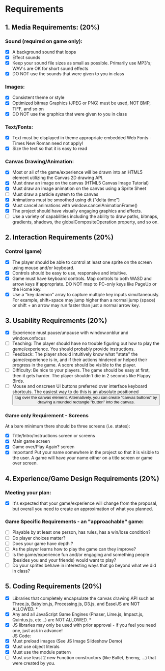 # Requirements  

## 1. Media Requirements: (20%)  
### Sound (required on game only):
- [x] A background sound that loops  
- [x] Effect sounds  
- [x] Keep your sound file sizes as small as possible. Primarily use MP3's; WAV's are OK for short sound effects  
- [x] DO NOT use the sounds that were given to you in class  
### Images:  
- [x] Consistent theme or style  
- [x] Optimized bitmap Graphics (JPEG or PNG) must be used, NOT BMP, TIFF, and so on  
- [x] DO NOT use the graphics that were given to you in class  
### Text/Fonts:  
- [x] Text must be displayed in theme appropriate embedded Web Fonts - Times New Roman need not apply!  
- [x] Size the text so that it is easy to read  
### Canvas Drawing/Animation:
- [x] Most or all of the game/experience will be drawn into an HTML5 <canvas> element utilizing the Canvas 2D drawing API.  
- [x] Must draw an image on the canvas (HTML5 Canvas Image Tutorial)  
- [x] Must draw an image animation on the canvas using a Sprite Sheet  
- [ ] Must draw a particle system to the canvas  
- [x] Animations must be smoothed using dt ("delta time")  
- [x] Must cancel animations with window.cancelAnimationFrame()  
- [x] The project should have visually engaging graphics and effects.  
- [ ] Use a variety of <canvas> capabilities including the ability to draw paths, bitmaps, gradients, shadows, the globalCompositeOperation property, and so on.  

## 2. Interaction Requirements (20%)  
### Control (game)  
- [x] The player should be able to control at least one sprite on the screen using mouse and/or keyboard.  
- [x] Controls should be easy to use, responsive and intuitive.  
- [x] Game must have keyboard controls. Map controls to both WASD and arrow keys if appropriate. DO NOT map to PC-only keys like PageUp or the Home key.  
- [x] Use a "key daemon" array to capture multiple key inputs simultaneously. For example, shift+space may jump higher than a normal jump (space) or shift + an arrow may run faster than just a normal arrow key.  

## 3. Usability Requirements (20%)  
- [x] Experience must pause/unpause with window.onblur and window.onfocus  
- [ ] Teaching: The player should have no trouble figuring out how to play the game/experience. You should probably provide instructions.  
- [ ] Feedback: The player should intuitively know what "state" the game/experience is in, and if their actions hindered or helped their progress in the game. A score should be visible to the player.  
- [ ] Difficulty: Be nice to your players. The game should be easy at first, then it gets harder. The player shouldn't die in 2 seconds like Flappy Birds.  
- [ ] Mouse and onscreen UI buttons preferred over interface keyboard shortcuts. The easiest way to do this is an absolute positioned <button> tag over the canvas element. Alternatively, you can create "canvas buttons" by drawing a rounded rectangle "button" into the canvas.  
### Game only Requirement - Screens  
At a bare minimum there should be three screens (i.e. states):  
- [x] Title/Intro/Instructions screen or screens  
- [x] Main game screen  
- [x] Game over/Play Again? screen  
- [x] Important! Put your name somewhere in the project so that it is visible to the user. A game will have your name either on a title screen or game over screen.  

## 4. Experience/Game Design Requirements (20%)  
### Meeting your plan:  
- [x] It's expected that your game/experience will change from the proposal, but overall you need to create an approximation of what you planned.  
### Game Specific Requirements - an "approachable" game:  
- [ ] Playable by at least one person, has rules, has a win/lose condition?  
- [ ] Do player choices matter?  
- [ ] Does your game have depth ?  
- [ ] As the player learns how to play the game can they improve?  
- [ ] Is the game/experience fun and/or engaging and something people (besides you and your friends) would want to play?  
- [ ] Do your sprites behave in interesting ways that go beyond what we did in class?  

## 5. Coding Requirements (20%)  
- [x] Libraries that completely encapsulate the canvas drawing API such as Three.js, Babylon.js, Processing.js, D3.js, and EaselJS are NOT ALLOWED. *  
- [x] Any and all JavaScript Game Engines (Phaser, Lime.js, Impact.js, Quintus.js, etc...) are NOT ALLOWED. *  
- [x] JS libraries may only be used with prior approval - if you feel you need one, just ask in advance!  
JS Code:  
- [x] Must preload images (See JS Image Slideshow Demo)  
- [x] Must use object literals  
- [x] Must use the module pattern  
- [ ] Must use least 2 new Function constructors (like Bullet, Enemy, ...) that were created by you.  
